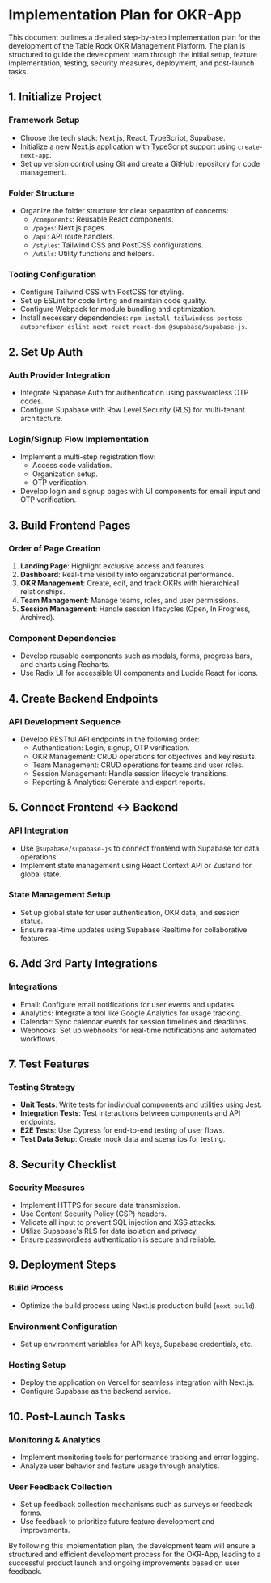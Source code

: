 # Implementation Plan for OKR-App

This document outlines a detailed step-by-step implementation plan for the development of the Table Rock OKR Management Platform. The plan is structured to guide the development team through the initial setup, feature implementation, testing, security measures, deployment, and post-launch tasks.

## 1. Initialize Project

### Framework Setup
- Choose the tech stack: Next.js, React, TypeScript, Supabase.
- Initialize a new Next.js application with TypeScript support using `create-next-app`.
- Set up version control using Git and create a GitHub repository for code management.

### Folder Structure
- Organize the folder structure for clear separation of concerns:
  - `/components`: Reusable React components.
  - `/pages`: Next.js pages.
  - `/api`: API route handlers.
  - `/styles`: Tailwind CSS and PostCSS configurations.
  - `/utils`: Utility functions and helpers.

### Tooling Configuration
- Configure Tailwind CSS with PostCSS for styling.
- Set up ESLint for code linting and maintain code quality.
- Configure Webpack for module bundling and optimization.
- Install necessary dependencies: `npm install tailwindcss postcss autoprefixer eslint next react react-dom @supabase/supabase-js`.

## 2. Set Up Auth

### Auth Provider Integration
- Integrate Supabase Auth for authentication using passwordless OTP codes.
- Configure Supabase with Row Level Security (RLS) for multi-tenant architecture.

### Login/Signup Flow Implementation
- Implement a multi-step registration flow:
  - Access code validation.
  - Organization setup.
  - OTP verification.
- Develop login and signup pages with UI components for email input and OTP verification.

## 3. Build Frontend Pages

### Order of Page Creation
1. **Landing Page**: Highlight exclusive access and features.
2. **Dashboard**: Real-time visibility into organizational performance.
3. **OKR Management**: Create, edit, and track OKRs with hierarchical relationships.
4. **Team Management**: Manage teams, roles, and user permissions.
5. **Session Management**: Handle session lifecycles (Open, In Progress, Archived).

### Component Dependencies
- Develop reusable components such as modals, forms, progress bars, and charts using Recharts.
- Use Radix UI for accessible UI components and Lucide React for icons.

## 4. Create Backend Endpoints

### API Development Sequence
- Develop RESTful API endpoints in the following order:
  - Authentication: Login, signup, OTP verification.
  - OKR Management: CRUD operations for objectives and key results.
  - Team Management: CRUD operations for teams and user roles.
  - Session Management: Handle session lifecycle transitions.
  - Reporting & Analytics: Generate and export reports.

## 5. Connect Frontend ↔ Backend

### API Integration
- Use `@supabase/supabase-js` to connect frontend with Supabase for data operations.
- Implement state management using React Context API or Zustand for global state.

### State Management Setup
- Set up global state for user authentication, OKR data, and session status.
- Ensure real-time updates using Supabase Realtime for collaborative features.

## 6. Add 3rd Party Integrations

### Integrations
- Email: Configure email notifications for user events and updates.
- Analytics: Integrate a tool like Google Analytics for usage tracking.
- Calendar: Sync calendar events for session timelines and deadlines.
- Webhooks: Set up webhooks for real-time notifications and automated workflows.

## 7. Test Features

### Testing Strategy
- **Unit Tests**: Write tests for individual components and utilities using Jest.
- **Integration Tests**: Test interactions between components and API endpoints.
- **E2E Tests**: Use Cypress for end-to-end testing of user flows.
- **Test Data Setup**: Create mock data and scenarios for testing.

## 8. Security Checklist

### Security Measures
- Implement HTTPS for secure data transmission.
- Use Content Security Policy (CSP) headers.
- Validate all input to prevent SQL injection and XSS attacks.
- Utilize Supabase's RLS for data isolation and privacy.
- Ensure passwordless authentication is secure and reliable.

## 9. Deployment Steps

### Build Process
- Optimize the build process using Next.js production build (`next build`).

### Environment Configuration
- Set up environment variables for API keys, Supabase credentials, etc.

### Hosting Setup
- Deploy the application on Vercel for seamless integration with Next.js.
- Configure Supabase as the backend service.

## 10. Post-Launch Tasks

### Monitoring & Analytics
- Implement monitoring tools for performance tracking and error logging.
- Analyze user behavior and feature usage through analytics.

### User Feedback Collection
- Set up feedback collection mechanisms such as surveys or feedback forms.
- Use feedback to prioritize future feature development and improvements.

By following this implementation plan, the development team will ensure a structured and efficient development process for the OKR-App, leading to a successful product launch and ongoing improvements based on user feedback.